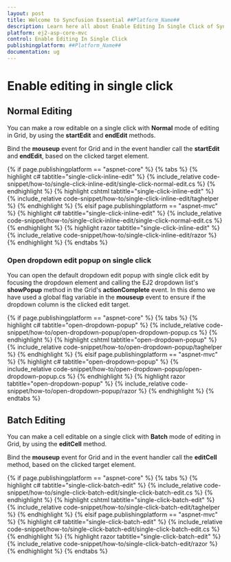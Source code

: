 ```yaml
---
layout: post
title: Welcome to Syncfusion Essential ##Platform_Name##
description: Learn here all about Enable Editing In Single Click of Syncfusion Essential ##Platform_Name## widgets based on HTML5 and jQuery.
platform: ej2-asp-core-mvc
control: Enable Editing In Single Click
publishingplatform: ##Platform_Name##
documentation: ug
---
```



# Enable editing in single click

## Normal Editing

You can make a row editable on a single click with **Normal** mode of editing in Grid, by using the **startEdit** and **endEdit** methods.

Bind the **mouseup** event for Grid and in the event handler call the **startEdit** and **endEdit**, based on the clicked target element.

{% if page.publishingplatform == "aspnet-core" %}
{% tabs %}
{% highlight c# tabtitle="single-click-inline-edit" %}
{% include_relative code-snippet/how-to/single-click-inline-edit/single-click-normal-edit.cs %}
{% endhighlight %}
{% highlight cshtml tabtitle="single-click-inline-edit" %}
{% include_relative code-snippet/how-to/single-click-inline-edit/taghelper %}
{% endhighlight %}
{% elsif page.publishingplatform == "aspnet-mvc" %}
{% highlight c# tabtitle="single-click-inline-edit" %}
{% include_relative code-snippet/how-to/single-click-inline-edit/single-click-normal-edit.cs %}
{% endhighlight %}
{% highlight razor tabtitle="single-click-inline-edit" %}
{% include_relative code-snippet/how-to/single-click-inline-edit/razor %}
{% endhighlight %}
{% endtabs %}



### Open dropdown edit popup on single click

You can open the default dropdown edit popup with single click edit by focusing the dropdown element and calling the EJ2 dropdown list's **showPopup** method in the Grid's **actionComplete** event. In this demo we have used a global flag variable in the **mouseup** event to ensure if the dropdown column is the clicked edit target.

{% if page.publishingplatform == "aspnet-core" %}
{% tabs %}
{% highlight c# tabtitle="open-dropdown-popup" %}
{% include_relative code-snippet/how-to/open-dropdown-popup/open-dropdown-popup.cs %}
{% endhighlight %}
{% highlight cshtml tabtitle="open-dropdown-popup" %}
{% include_relative code-snippet/how-to/open-dropdown-popup/taghelper %}
{% endhighlight %}
{% elsif page.publishingplatform == "aspnet-mvc" %}
{% highlight c# tabtitle="open-dropdown-popup" %}
{% include_relative code-snippet/how-to/open-dropdown-popup/open-dropdown-popup.cs %}
{% endhighlight %}
{% highlight razor tabtitle="open-dropdown-popup" %}
{% include_relative code-snippet/how-to/open-dropdown-popup/razor %}
{% endhighlight %}
{% endtabs %}



## Batch Editing

You can make a cell editable on a single click with **Batch** mode of editing in Grid, by using the **editCell** method.

Bind the **mouseup** event for Grid and in the event handler call the **editCell** method, based on the clicked target element.

{% if page.publishingplatform == "aspnet-core" %}
{% tabs %}
{% highlight c# tabtitle="single-click-batch-edit" %}
{% include_relative code-snippet/how-to/single-click-batch-edit/single-click-batch-edit.cs %}
{% endhighlight %}
{% highlight cshtml tabtitle="single-click-batch-edit" %}
{% include_relative code-snippet/how-to/single-click-batch-edit/taghelper %}
{% endhighlight %}
{% elsif page.publishingplatform == "aspnet-mvc" %}
{% highlight c# tabtitle="single-click-batch-edit" %}
{% include_relative code-snippet/how-to/single-click-batch-edit/single-click-batch-edit.cs %}
{% endhighlight %}
{% highlight razor tabtitle="single-click-batch-edit" %}
{% include_relative code-snippet/how-to/single-click-batch-edit/razor %}
{% endhighlight %}
{% endtabs %}


